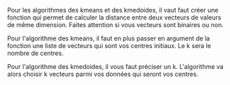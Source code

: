 Pour les algorithmes des kmeans et des kmedoides, il vaut faut créer une fonction qui permet de calculer la distance entre deux vecteurs de valeurs de même dimension. Faites attention si vous vecteurs sont binaires ou non.

Pour l'algorithme des kmeans, il faut en plus passer en argument de la fonction une liste de vecteurs qui sont vos centres initiaux. Le k sera le nombre de centres.

Pour l'algorithme des kmedoides, il vous faut préciser un k. L'algorithme va alors choisir k vecteurs parmi vos données qui seront vos centres.
